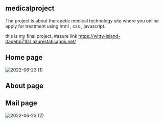 ## medicalproject
 The project is about therapetic medical technology site where you online apply for treatment using html , css , javascript.

this is my final project. #azure link https://witty-island-0adebb710.1.azurestaticapps.net/
## Home page
![2022-06-23 (1)](https://user-images.githubusercontent.com/105167159/175246125-b400b4ae-3a18-40c9-ba0e-76ec87555658.png)
## About page


## Mail page
![2022-06-23 (2)](https://user-images.githubusercontent.com/105167159/175246654-3d13cd03-0d81-4fb6-a95c-3698cb04176a.png)
